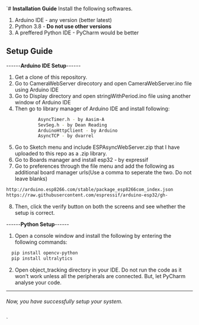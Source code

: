 `# **Installation Guide**
Install the following softwares.
1. Arduino IDE  - any version (better latest)
2. Python 3.8 - **Do not use other versions**
3. A preffered Python IDE - PyCharm would be better

## **Setup Guide**

------**Arduino IDE Setup**------


1. Get a clone of this repository.
2. Go to CameraWebServer direcotory and open CameraWebServer.ino file using Arduino IDE
3. Go to Display directory and open stringWithPeriod.ino file using another window of Arduino IDE
4. Then go to library manager of Arduino IDE and install following:
```bash
            AsyncTimer.h - by Aasim-A
			SevSeg.h - by Dean Reading
			ArduinoHttpClient - by Arduino
			AsyncTCP - by dvarrel
```
			
5. Go to Sketch menu and include ESPAsyncWebServer.zip that I have uploaded to this repo as a .zip library.
6. Go to Boards manager and install esp32 - by expressif
7. Go to preferences through the file menu and add the following as additional board manager urls(Use a comma to seperate the two. Do not leave blanks)
```bash
http://arduino.esp8266.com/stable/package_esp8266com_index.json
https://raw.githubusercontent.com/espressif/arduino-esp32/gh-    				pages/package_esp32_index.json
```
		
8. Then, click the verify button on both the screens and see whether the setup is correct.


------**Python Setup**------

1. Open a console window and install the following by entering the following commands:
```bash
  pip install opencv-python
  pip install ultralytics
```
			
2. Open object_tracking directory in your IDE. Do not run the code as it won't work unless all the peripherals are connected. But, let PyCharm analyse your code.


------------
###### Now, you have successfully setup your system.



`